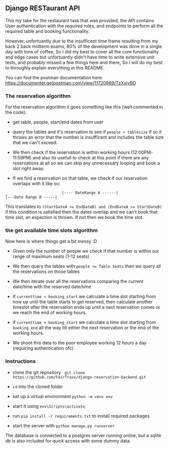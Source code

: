 ## Django RESTaurant API

This my take for the restaurant task that was provided, the API contains User authentication with the required roles, and endpoints to perform all the required table and booking functionality.

However, unfortuantly due to the insufficent time frame resulting from my back 2 back midterm exams, 80% of the development was done in a single day with tons of coffee, So I did my best to cover all the core functionality and edge cases but unfortuantly didn't have time to write extensive unit tests, and probably missed a few things here and there, So I will do my best to throughly explain everything in this README.

You can find the postman documentation here: https://documenter.getpostman.com/view/11720989/TzXxjyBD

### The reservation algorithm 

For the reservation algorithm it goes something like this (well commented in the code):

- get table, people, start/end dates from user

- query the tables and it's reservation to see if `people > tablesize` if so it throws an error that the number is insufficent and includes the table size that we can't exceed.

- We then check if the reservation is within working hours (12:00PM-11:59PM) and also its usefull to check at this point if there are any reservations at all so we can skip any unnecessary looping and book a slot right away.

- If we find a reservation on that table, we check if our reservation overlaps with it like so: 

```
_                        |---- DateRange A ------|
|---Date Range B -----| 
```
 This translates to `(StartDateA <= EndDateB) and (EndDateA >= StartDateB)` if this condition is satisfied then the dates overlap and we can't book that time slot, an expection is thrown. If not then we book the time slot.

 ### the get available time slots algorithm

 Now here is where things get a bit messy :D

 - Given only the number of people we check if that number is within our range of maximum seats (1-12 seats)

 - We then query the tables with `people <= Table Seats` then we query all the reservations on those tables

 - We then iterate over all the reservations comparing the current date/time with the reserved date/time

 - if `currenttime < booking_start` we calculate a time slot starting from now up until the table starts to get reserved, then calculate another timeslot after the reservation ends up until a next reservation comes or we reach the end of working hours.

 - if `currenttime > booking_start` we calculate a time slot starting from `booking_end` all the way till either the next reservation or the end of the working hours.

 - We shoot this data to the poor employee working 12 hours a day (requiring authentication ofc)

### Instructions

- clone the git repository ` git clone https://github.com/FairTraxx/django-reservation-backend.git`

- `cd` into the cloned folder

- set up a virtual environment `python -m venv env`

- start it using `env\Scripts\activate`

- run `pip install -r requirements.txt` to install required packages

- start the server with `python manage.py runserver`

The database is connected to a postgres server running online, but a sqlite db is also included for quick access with some dummy data.

